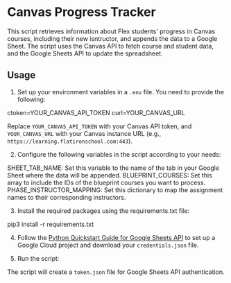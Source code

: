 # Canvas Progress Tracker

This script retrieves information about Flex students' progress in Canvas courses, including their new isntructor, and appends the data to a Google Sheet. The script uses the Canvas API to fetch course and student data, and the Google Sheets API to update the spreadsheet.

## Usage

1. Set up your environment variables in a `.env` file. You need to provide the following:

ctoken=YOUR_CANVAS_API_TOKEN
curl=YOUR_CANVAS_URL


Replace `YOUR_CANVAS_API_TOKEN` with your Canvas API token, and `YOUR_CANVAS_URL` with your Canvas instance URL (e.g., `https://learning.flatironschool.com:443`).

2. Configure the following variables in the script according to your needs:

SHEET_TAB_NAME: Set this variable to the name of the tab in your Google Sheet where the data will be appended.
BLUEPRINT_COURSES: Set this array to include the IDs of the blueprint courses you want to process.
PHASE_INSTRUCTOR_MAPPING: Set this dictionary to map the assignment names to their corresponding instructors. 

3. Install the required packages using the requirements.txt file:

pip3 install -r requirements.txt

4. Follow the [Python Quickstart Guide for Google Sheets API](https://developers.google.com/sheets/api/quickstart/python) to set up a Google Cloud project and download your `credentials.json` file.

5. Run the script:

The script will create a `token.json` file for Google Sheets API authentication.
